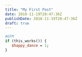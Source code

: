 ```yaml
---
title: "My First Post"
date: 2018-11-19T20:47:36Z
publishDate: 2018-11-19T20:47:36Z
draft: true
---
```


~~~perl
#GFM
if (this_works()) {
   $happy_dance = 1;
}
~~~

